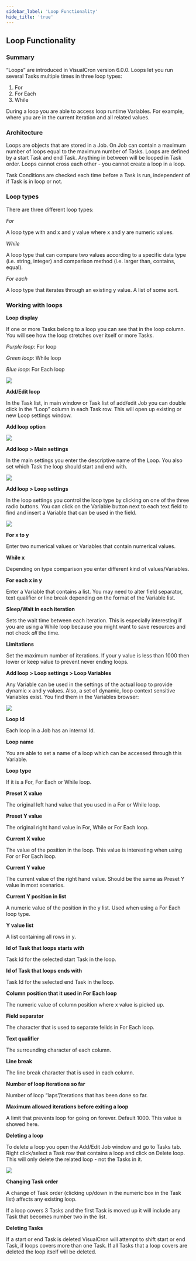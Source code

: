 ```yaml
---
sidebar_label: 'Loop Functionality'
hide_title: 'true'
---
```


## Loop Functionality

### Summary

“Loops” are introduced in VisualCron version 6.0.0. Loops let you run several Tasks multiple times in three loop types:
1. For
2. For Each
3. While
 
During a loop you are able to access loop runtime Variables. For example, where you are in the current iteration and all related values.
 
### Architecture
Loops are objects that are stored in a Job. On Job can contain a maximum number of loops equal to the maximum number of Tasks. Loops are defined by a start Task and end Task. Anything in between will be looped in Task order. Loops cannot cross each other - you cannot create a loop in a loop.
 
Task Conditions are checked each time before a Task is run, independent of if Task is in loop or not.
 
### Loop types

There are three different loop types:

*For*

A loop type with and x and y value where x and y are numeric values.

*While*

A loop type that can compare two values according to a specific data type (i.e. string, integer)  and comparison method (i.e. larger        than, contains, equal).

*For each*

A loop type that iterates through an existing y value. A list of some sort.
 
### Working with loops
 
**Loop display**

If one or more Tasks belong to a loop you can see that in the loop column. You will see how the loop stretches over itself or more Tasks.

*Purple loop*: For loop

*Green loop*: While loop

*Blue loop*: For Each loop

![](../../../static/img/image00.png)

**Add/Edit loop**

In the Task list, in main window or Task list of add/edit Job you can double click in the “Loop” column in each Task row. This will open up existing or new Loop settings window.

**Add loop option**

![](../../../static/img/taskloop.png)

**Add loop > Main settings**

In the main settings you enter the descriptive name of the Loop. You also set which Task the loop should start and end with.

![](../../../static/img/taskloopadd.png)

**Add loop > Loop settings**

In the loop settings you control the loop type by clicking on one of the three radio buttons.
You can click on the Variable button next to each text field to find and insert a Variable that can be used in the field.

![](../../../static/img/tasklooploopsettings.png)

**For x to y**

Enter two numerical values or Variables that contain numerical values.
 
**While x**

Depending on type comparison you enter different kind of values/Variables.
 
**For each x in y**

Enter a Variable that contains a list. You may need to alter field separator, text qualifier or line break depending on the format of the Variable list.
 
**Sleep/Wait in each iteration**

Sets the wait time between each iteration. This is especially interesting if you are using a While loop because you might want to save resources and not check _all_ the time.
 
**Limitations**

Set the maximum number of iterations. If your y value is less than 1000 then lower or keep value to prevent never ending loops.
 
**Add loop > Loop settings > Loop Variables**

Any Variable can be used in the settings of the actual loop to provide dynamic x and y values. Also, a set of dynamic, loop context sensitive Variables exist. You find them in the Variables browser:

![](../../../static/img/taskloopvariables.png)

**Loop Id**

Each loop in a Job has an internal Id.
 
**Loop name**

You are able to set a name of a loop which can be accessed through this Variable.
 
**Loop type**

If it is a For, For Each or While loop.
 
**Preset X value**

The original left hand value that you used in a For or While loop.
 
**Preset Y value**

The original right hand value in For, While or For Each loop.
 
**Current X value**

The value of the position in the loop. This value is interesting when using For or For Each loop.
 
**Current Y value**

The current value of the right hand value. Should be the same as Preset Y value in most scenarios.
 
**Current Y position in list**

A numeric value of the position in the y list. Used when using a For Each loop type.
 
**Y value list**

A list containing all rows in y.
 
**Id of Task that loops starts with**

Task Id for the selected start Task in the loop.
 
**Id of Task that loops ends with**

Task Id for the selected end Task in the loop.
 
**Column position that it used in For Each loop**

The numeric value of column position where x value is picked up.
 
**Field separator**

The character that is used to separate feilds in For Each loop.
 
**Text qualifier**

The surrounding character of each column.
 
**Line break**

The line break character that is used in each column.
 
**Number of loop iterations so far**

Number of loop “laps”/iterations that has been done so far.
 
**Maximum allowed iterations before exiting a loop**

A limit that prevents loop for going on forever. Default 1000. This value is showed here.
 
**Deleting a loop**

To delete a loop you open the Add/Edit Job window and go to Tasks tab. Right click/select a Task row that contains a loop and click on Delete loop. This will only delete the related loop - not the Tasks in it.

![](../../../static/img/image02.png)

**Changing Task order**

A change of Task order (clicking up/down in the numeric box in the Task list) affects any existing loop.
 
If a loop covers 3 Tasks and the first Task is moved up it will include any Task that becomes number two in the list.
 
**Deleting Tasks**

If a start or end Task is deleted VisualCron will attempt to shift start or end Task, if loops covers more than one Task. If all Tasks that a loop covers are deleted the loop itself will be deleted.